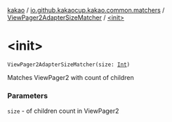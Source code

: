 [kakao](../../index.md) / [io.github.kakaocup.kakao.common.matchers](../index.md) / [ViewPager2AdapterSizeMatcher](index.md) / [&lt;init&gt;](./-init-.md)

# &lt;init&gt;

`ViewPager2AdapterSizeMatcher(size: `[`Int`](https://kotlinlang.org/api/latest/jvm/stdlib/kotlin/-int/index.html)`)`

Matches ViewPager2 with count of children

### Parameters

`size` - of children count in ViewPager2